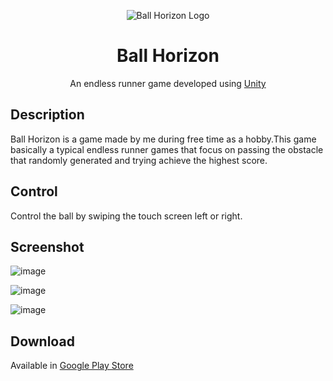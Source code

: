 <p align="center">
  <img alt="Ball Horizon Logo" src="https://lh3.googleusercontent.com/dWxhe5gSwJX1wT53fTZJqpNgvNFQjI_oifBgng-APbfXS-Y47PW54y8i7eDMdMIZHuqR=s180-rw" />
  <h1 align="center">Ball Horizon</h3>
  <p align="center">
  An endless runner game developed using <a href="https://unity3d.com/get-unity/download">Unity</a>
  </p>
</p>

## Description
Ball Horizon is  a game made by me during free time as a hobby.This game basically a typical endless runner games that focus on passing the obstacle that randomly generated and trying achieve the highest score.

## Control
Control the ball by swiping the touch screen left or right.

## Screenshot
![image](https://lh3.googleusercontent.com/4zxmvZG54A-SQcShwoNJdfUXEkhvHgG6uTg4tB_poQAySaNd1HqhJfiZR4sy1-9JhhI=w1366-h657-rw)

![image](https://lh3.googleusercontent.com/h2T8vH3gXqD7SokjeqetAu4q8hCuABUHwltnb1hiaT2bluz9J3hAa5g_XYq6sadaCqk=w1366-h657-rw)

![image](https://lh3.googleusercontent.com/M9bvc9yCQI56lc_Jy_eIhZDpU-xOh61bZwp7T2y7PvzRq65KFbw-LI1lJ8G1FKr9GUGQ=w1366-h657-rw)

## Download
Available in [Google Play Store](https://play.google.com/store/apps/details?id=com.Codernme.BallHorizon)
